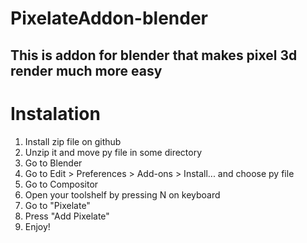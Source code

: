 # PixelateAddon-blender
<h2>This is addon for blender that makes pixel 3d render much more easy</h2>
<h1>Instalation</h1>
<ol>
  <li>Install zip file on github</li>
  <li>Unzip it and move py file in some directory</li>
  <li>Go to Blender</li>
  <li>Go to Edit > Preferences > Add-ons > Install... and choose py file</li>
  <li>Go to Compositor</li>
  <li>Open your toolshelf by pressing N on keyboard</li>
  <li>Go to "Pixelate"</li>
  <li>Press "Add Pixelate"</li>
  <li>Enjoy!</li>
</ol>
